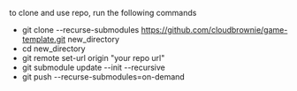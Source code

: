 to clone and use repo, run the following commands
- git clone --recurse-submodules https://github.com/cloudbrownie/game-template.git new_directory
- cd new_directory
- git remote set-url origin "your repo url"
- git submodule update --init --recursive
- git push --recurse-submodules=on-demand

